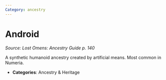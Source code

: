 ```yaml
---
Category: ancestry
---
```

# Android  
*Source: Lost Omens: Ancestry Guide p. 140*  

A synthetic humanoid ancestry created by artificial means. Most common in Numeria.

- **Categories**: Ancestry & Heritage
